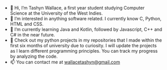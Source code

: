 - 👋 Hi, I’m Tashyn Wallace, a first year student studying Computer Science at the University of the West Indies. 
- 👀 I’m interested in anything software related. I currently know C, Python, HTML and CSS.
- 🌱 I’m currently learning Java and Kotlin, followed by Javascript, C++ and C# in the near future.
- 💞️ Check out my python projects in my repositories that I made within the first six months of university due to curiosity. 
      I will update the projects as I learn different programming principles. You can track my progress by analyzing the code. 
- 📫 You can contact me at wallacetashyn@gmail.com

<!---
tashynw/tashynw is a ✨ special ✨ repository because its `README.md` (this file) appears on your GitHub profile.
You can click the Preview link to take a look at your changes.
--->
